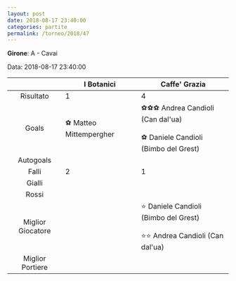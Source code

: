 ```yaml
---
layout: post
date: 2018-08-17 23:40:00
categories: partite
permalink: /torneo/2018/47
---
```

**Girone**: A - Cavai

Data: 2018-08-17 23:40:00

| | I Botanici | Caffe' Grazia |
|:-----:|-----|-----|
Risultato|1|4
Goals|⚽ Matteo Mittempergher|⚽⚽⚽ Andrea Candioli (Can dal'ua)<br/><br/>⚽ Daniele Candioli (Bimbo del Grest)<br/>
Autogoals||
Falli|2|1
Gialli||
Rossi||
Miglior Giocatore||⭐ Daniele Candioli (Bimbo del Grest)<br/><br/>⭐⭐ Andrea Candioli (Can dal'ua)<br/>
Miglior Portiere||